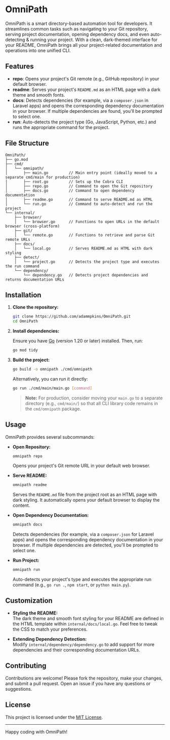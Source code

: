 # OmniPath

OmniPath is a smart directory-based automation tool for developers. It streamlines common tasks such as navigating to your Git repository, serving project documentation, opening dependency docs, and even auto-detecting & running your project. With a clean, dark-themed interface for your README, OmniPath brings all your project-related documentation and operations into one unified CLI.

## Features

- **repo**: Opens your project's Git remote (e.g., GitHub repository) in your default browser.
- **readme**: Serves your project's `README.md` as an HTML page with a dark theme and smooth fonts.
- **docs**: Detects dependencies (for example, via a `composer.json` in Laravel apps) and opens the corresponding dependency documentation in your browser. If multiple dependencies are found, you'll be prompted to select one.
- **run**: Auto-detects the project type (Go, JavaScript, Python, etc.) and runs the appropriate command for the project.


## File Structure

    OmniPath/
    ├── go.mod
    ├── cmd/
    │   └── omnipath/
    │       ├── main.go         // Main entry point (ideally moved to a separate cmd/main for production)
    │       ├── root.go         // Sets up the Cobra CLI
    │       ├── repo.go         // Command to open the Git repository
    │       ├── docs.go         // Command to open dependency documentation
    │       ├── readme.go       // Command to serve README.md as HTML
    │       └── run.go          // Command to auto-detect and run the project
    └── internal/
        ├── browser/
        │   └── browser.go      // Functions to open URLs in the default browser (cross-platform)
        ├── git/
        │   └── remote.go       // Functions to retrieve and parse Git remote URLs
        ├── docs/
        │   └── local.go        // Serves README.md as HTML with dark styling
        ├── detect/
        │   └── project.go      // Detects the project type and executes the run command
        └── dependency/
            └── dependency.go   // Detects project dependencies and returns documentation URLs
## Installation

1. **Clone the repository:**

   ~~~bash
   git clone https://github.com/adammpkins/OmniPath.git
   cd OmniPath
   ~~~

2. **Install dependencies:**

   Ensure you have [Go](https://golang.org/dl/) (version 1.20 or later) installed. Then, run:

   ~~~bash
   go mod tidy
   ~~~

3. **Build the project:**

   ~~~bash
   go build -o omnipath ./cmd/omnipath
   ~~~

   Alternatively, you can run it directly:

   ~~~bash
   go run ./cmd/main/main.go [command]
   ~~~

   > **Note:** For production, consider moving your `main.go` to a separate directory (e.g., `cmd/main/`) so that all CLI library code remains in the `cmd/omnipath` package.

## Usage

OmniPath provides several subcommands:

- **Open Repository:**

  ~~~bash
  omnipath repo
  ~~~

  Opens your project's Git remote URL in your default web browser.

- **Serve README:**

  ~~~bash
  omnipath readme
  ~~~

  Serves the `README.md` file from the project root as an HTML page with dark styling. It automatically opens your default browser to display the content.

- **Open Dependency Documentation:**

  ~~~bash
  omnipath docs
  ~~~

  Detects dependencies (for example, via a `composer.json` for Laravel apps) and opens the corresponding dependency documentation in your browser. If multiple dependencies are detected, you'll be prompted to select one.

- **Run Project:**

  ~~~bash
  omnipath run
  ~~~

  Auto-detects your project's type and executes the appropriate run command (e.g., `go run .`, `npm start`, or `python main.py`).

## Customization

- **Styling the README:**  
  The dark theme and smooth font styling for your README are defined in the HTML template within `internal/docs/local.go`. Feel free to tweak the CSS to match your preferences.

- **Extending Dependency Detection:**  
  Modify `internal/dependency/dependency.go` to add support for more dependencies and their corresponding documentation URLs.

## Contributing

Contributions are welcome! Please fork the repository, make your changes, and submit a pull request. Open an issue if you have any questions or suggestions.

## License

This project is licensed under the [MIT License](LICENSE).

---

Happy coding with OmniPath!